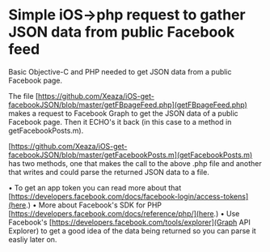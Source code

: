 Simple iOS->php request to gather JSON data from public Facebook feed
====================

Basic Objective-C and PHP needed to get JSON data from a public Facebook page.

The file [https://github.com/Xeaza/iOS-get-facebookJSON/blob/master/getFBpageFeed.php](getFBpageFeed.php) makes a request to Facebook Graph to get the JSON data of a public Facebook page. Then it ECHO's it back (in this case to a method in getFacebookPosts.m).

[https://github.com/Xeaza/iOS-get-facebookJSON/blob/master/getFacebookPosts.m](getFacebookPosts.m) has two methods, one that makes the call to the above .php file and another that writes and could parse the returned JSON data to a file.

• To get an app token you can read more about that [https://developers.facebook.com/docs/facebook-login/access-tokens](here.)
• More about Facebook's SDK for PHP [https://developers.facebook.com/docs/reference/php/](here.)
• Use Facebook's [https://developers.facebook.com/tools/explorer](Graph API Explorer) to get a good idea of the data being returned so you can parse it easliy later on.